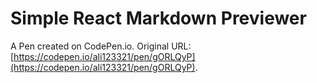 #  Simple React Markdown Previewer

A Pen created on CodePen.io. Original URL: [https://codepen.io/ali123321/pen/gORLQyP](https://codepen.io/ali123321/pen/gORLQyP).

